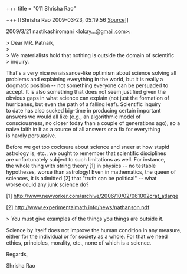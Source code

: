 +++
title = "011 Shrisha Rao"

+++
[[Shrisha Rao	2009-03-23, 05:19:56 [Source](https://groups.google.com/g/bvparishat/c/XLrqparc1CY)]]



2009/3/21 nastikashiromani \<[lokay...@gmail.com]()\>:

\> Dear MR. Patnaik,  
\>  
\> We materialists hold that nothing is outside the domain of scientific  
\> inquiry.

That's a very nice renaissance-like optimism about science solving all  
problems and explaining everything in the world, but it is really a  
dogmatic position -- not something everyone can be persuaded to  
accept. It is also something that does not seem justified given the  
obvious gaps in what science can explain (not just the formation of  
hurricanes, but even the path of a falling leaf). Scientific inquiry  
to date has also sucked big-time in producing certain important  
answers we would all like (e.g., an algorithmic model of  
consciousness, no closer today than a couple of generations ago), so a  
naive faith in it as a source of all answers or a fix for everything  
is hardly persuasive.

Before we get too cocksure about science and sneer at how stupid  
astrology is, etc., we ought to remember that scientific disciplines  
are unfortunately subject to such limitations as well. For instance,  
the whole thing with string theory \[1\] in physics -- no testable  
hypotheses, worse than astrology! Even in mathematics, the queen of  
sciences, it is admitted \[2\] that "truth can be political" -- what  
worse could any junk science do?

\[1\] <http://www.newyorker.com/archive/2006/10/02/061002crat_atlarge>

\[2\] <http://www.experimentalmath.info/news/nathanson.pdf>

\> You must give examples of the things you things are outside it.

Science by itself does not improve the human condition in any measure,  
either for the individual or for society as a whole. For that we need  
ethics, principles, morality, etc., none of which is a science.

Regards,

Shrisha Rao  

